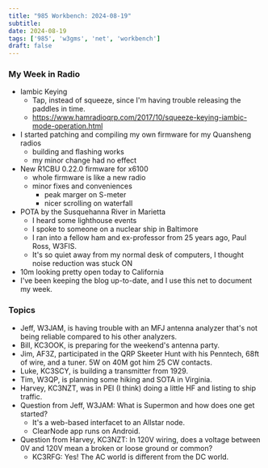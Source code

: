 ```yaml
---
title: "985 Workbench: 2024-08-19"
subtitle:
date: 2024-08-19
tags: ['985', 'w3gms', 'net', 'workbench']
draft: false
---
```


### My Week in Radio

- Iambic Keying
  - Tap, instead of squeeze,
    since I'm having trouble releasing the paddles in time.
  - https://www.hamradioqrp.com/2017/10/squeeze-keying-iambic-mode-operation.html
- I started patching and compiling my own firmware for my Quansheng radios
  - building and flashing works
  - my minor change had no effect
- New R1CBU 0.22.0 firmware for x6100
  - whole firmware is like a new radio
  - minor fixes and conveniences
    - peak marger on S-meter
    - nicer scrolling on waterfall
- POTA by the Susquehanna River in Marietta
  - I heard some lighthouse events
  - I spoke to someone on a nuclear ship in Baltimore
  - I ran into a fellow ham and ex-professor from 25 years ago, Paul Ross, W3FIS.
  - It's so quiet away from my normal desk of computers,
    I thought noise reduction was stuck ON
- 10m looking pretty open today to California
- I've been keeping the blog up-to-date,
  and I use this net to document my week.


### Topics

- Jeff, W3JAM, is having trouble with an MFJ antenna analyzer
  that's not being reliable compared to his other analyzers.
- Bill, KC3OOK, is preparing for the weekend's antenna party.
- Jim, AF3Z, participated in the QRP Skeeter Hunt
  with his Penntech, 68ft of wire, and a tuner.
  5W on 40M got him 25 CW contacts.
- Luke, KC3SCY, is building a transmitter from 1929.
- Tim, W3QP, is planning some hiking and SOTA in Virginia.
- Harvey, KC3NZT, was in PEI (I think) doing a little HF
  and listing to ship traffic.
- Question from Jeff, W3JAM: What is Supermon and how does one get started?
  - It's a web-based interfacet to an Allstar node.
  - ClearNode app runs on Android.
- Question from Harvey, KC3NZT: In 120V wiring,
  does a voltage between 0V and 120V mean a broken or loose ground or common?
  - KC3RFG: Yes! The AC world is different from the DC world.

<!--more-->
